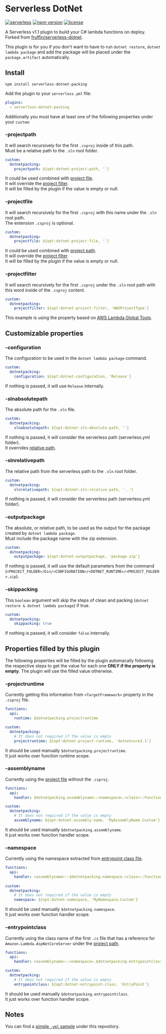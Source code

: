 # Serverless DotNet

[![serverless](http://public.serverless.com/badges/v3.svg)](http://www.serverless.com)
[![npm version](https://badge.fury.io/js/serverless-dotnet-packing.svg)](https://www.npmjs.com/package/serverless-dotnet-packing)
[![license](https://img.shields.io/npm/l/serverless-dotnet-packing.svg)](https://www.npmjs.com/package/serverless-dotnet-packing)


A Serverless v1.1 plugin to build your C# lambda functions on deploy.  
Forked from [fruffin/serverless-dotnet](https://github.com/fruffin/serverless-dotnet).

This plugin is for you if you don't want to have to run `dotnet restore`, `dotnet lambda package` and add the package will be placed under the `package.artifact` automatically.

## Install

```
npm install serverless-dotnet-packing
```

Add the plugin to your `serverless.yml` file:

```yaml
plugins:
  - serverless-dotnet-packing
```

Additionally you must have at least one of the following properties under your `custom`:

### -projectpath
It will search recursively for the first `.csproj` inside of this path.  
Must be a relative path to the `.sln` root folder. 
```yaml
custom:
  dotnetpacking:
    projectpath: ${opt:dotnet-project-path, ''} 
```
It could be used combined with [project file](#-projectfile).  
It will override the [project filter](#-projectfilter).  
It will be filled by the plugin if the value is empty or null.

### -projectfile
It will search recursively for the first `.csproj` with this name under the `.sln` root path.  
The extension `.csproj` is optional.
```yaml
custom:
  dotnetpacking:
    projectfile: ${opt:dotnet-project-file, ''} 
```
It could be used combined with [project path](#-projectpath).  
It will override the [project filter](#-projectfilter).  
It will be filled by the plugin if the value is empty or null.

### -projectfilter
It will search recursively for the first `.csproj` under the `.sln` root path with this word inside of the `.csproj` content.
```yaml
custom:
  dotnetpacking:
    projectfilter: ${opt:dotnet-project-filter, 'AWSProjectType'}  
```
This example is using the property based on [AWS Lambda Global Tools](https://aws.amazon.com/blogs/developer/aws-lambda-net-core-2-1-support-released/).

## Customizable properties

### -configuration
The configuration to be used in the `dotnet lambda package` command. 
```yaml
custom:
  dotnetpacking:
    configuration: ${opt:dotnet-configuration, 'Release'}
```
If nothing is passed, it will use `Release` internally.

### -slnabsolutepath
The absolute path for the `.sln` file.
```yaml
custom:
  dotnetpacking:
    slnabsolutepath: ${opt:dotnet-sln-absolute-path, ''}
```
If nothing is passed, it will consider the serverless path (serverless.yml folder).  
It overrides [relative path](#-slnrelativepath).

### -slnrelativepath
The relative path from the serverless path to the `.sln` root folder.
```yaml
custom:
  dotnetpacking:
    slnrelativepath: ${opt:dotnet-sln-relative-path, '..'}
```
If nothing is passed, it will consider the serverless path (serverless.yml folder).

### -outputpackage
The absolute, or relative path, to be used as the output for the package created by `dotnet lambda package`.  
Must include the package name with the zip extension.
```yaml
custom:
  dotnetpacking:
    outputpackage: ${opt:dotnet-outputpackage, 'package.zip'}
```
If nothing is passed, it will use the default parameters from the command (`<PROJECT_FOLDER>/bin/<CONFIGURATION>/<DOTNET_RUNTIME>/<PROJECT_FOLDER>.zip`).

### -skippacking
This `boolean` argument will skip the steps of clean and packing (`dotnet restore & dotnet lambda package`) if true.
```yaml
custom:
  dotnetpacking:
    skippacking: true
```
If nothing is passed, it will consider `false` internally.

## Properties filled by this plugin

The following properties will be filled by the plugin automacally following the respective steps to get the value for each one **ONLY if the property is empty**. The plugin will use the filled value otherwise.

### -projectruntime
Currently getting this information from `<TargetFramework>` property in the `.csproj` file.
```yaml
functions:
  api:
    runtime: $dotnetpacking.projectruntime

custom:
  dotnetpacking:
    # It does not required if the value is empty
    projectruntime: ${opt:dotnet-project-runtime, 'dotnetcore3.1'}
```
It should be used manually `$dotnetpacking.projectruntime`.  
It just works over function runtime scope.

### -assemblyname
Currently using the [project file](#-projectfile) without the `.csproj`.
```yaml
functions:
  api:
    handler: $dotnetpacking.assemblyname::<namespace>.<class>::FunctionHandlerAsync

custom:
  dotnetpacking:
    # It does not required if the value is empty
    assemblyname: ${opt:dotnet-assembly-name, 'MyAssemblyName.Custom'}
```
It should be used manually `$dotnetpacking.assemblyname`.  
It just works over function handler scope.

### -namespace
Currently using the namespace extracted from [entrypoint class file](#-entrypointclass).
```yaml
functions:
  api:
    handler: <assemblyname>::$dotnetpacking.namespace.<class>::FunctionHandlerAsync
  
custom:
  dotnetpacking:
    # It does not required if the value is empty
    namespace: ${opt:dotnet-namespace, 'MyNamespace.Custom'}
```
It should be used manually `$dotnetpacking.namespace`.  
It just works over function handler scope.

### -entrypointclass
Currently using the class name of the first `.cs` file that has a reference for `Amazon.Lambda.AspNetCoreServer` under the [project path](#-projectpath).
```yaml
functions:
  api:
    handler: <assemblyname>::<namespace>.$dotnetpacking.entrypointclass::FunctionHandlerAsync

custom:
  dotnetpacking:
    # It does not required if the value is empty
    entrypointclass: ${opt:dotnet-entrypoint-class, 'EntryPoint'}
```
It should be used manually `$dotnetpacking.entrypointclass`.  
It just works over function handler scope.

## Notes

You can find a [simple `.yml` sample](sample.yml) under this repository.